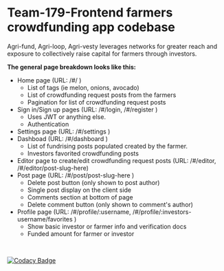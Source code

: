# Team-179-Frontend farmers crowdfunding app codebase

Agri-fund, Agri-loop, Agri-vesty leverages networks for greater reach and exposure to collectively raise capital for farmers through investors.

**The general page breakdown looks like this:**
-   Home page (URL: /#/ )
    -   List of tags (ie melon, onions, avocado)
    -   List of crowdfunding request posts from the farmers
    -   Pagination for list of crowdfunding request posts
-   Sign in/Sign up pages (URL: /#/login, /#/register )
    -   Uses JWT or anything else.
    -   Authentication
-   Settings page (URL: /#/settings )
-   Dashboad (URL: /#/dashboard )
    -   List of fundrising posts populated created by the farmer.
    -   Investors favorited crowdfunding posts
-   Editor page to create/edit crowdfunding request posts (URL: /#/editor, /#/editor/post-slug-here)
-   Post page (URL: /#/post/post-slug-here )
    -   Delete post button (only shown to post author)
    -   Single post display on the client side
    -   Comments section at bottom of page
    -   Delete comment button (only shown to comment's author)
-   Profile page (URL: /#/profile/:username, /#/profile/:investors-username/favorites )
    -   Show basic investor or farmer info and verification docs
    -   Funded amount for farmer or investor

<br />

[![Codacy Badge](https://api.codacy.com/project/badge/Grade/86f6d693fe9e4dc8b334822ca5af50c1)](https://app.codacy.com/gh/BuildForSDGCohort2/Team-179-Frontend?utm_source=github.com&utm_medium=referral&utm_content=BuildForSDGCohort2/Team-179-Frontend&utm_campaign=Badge_Grade_Settings)

